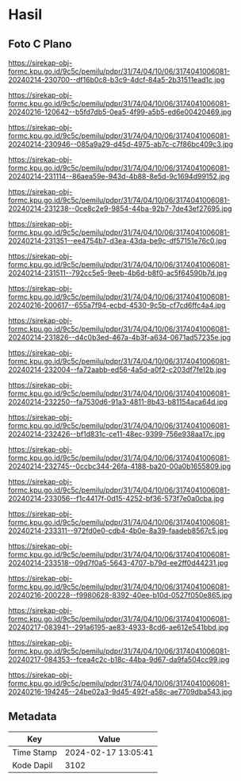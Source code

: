 # Hasil

## Foto C Plano

https://sirekap-obj-formc.kpu.go.id/9c5c/pemilu/pdpr/31/74/04/10/06/3174041006081-20240214-230700--df16b0c8-b3c9-4dcf-84a5-2b31511ead1c.jpg

https://sirekap-obj-formc.kpu.go.id/9c5c/pemilu/pdpr/31/74/04/10/06/3174041006081-20240216-120642--b5fd7db5-0ea5-4f99-a5b5-ed6e00420469.jpg

https://sirekap-obj-formc.kpu.go.id/9c5c/pemilu/pdpr/31/74/04/10/06/3174041006081-20240214-230946--085a9a29-d45d-4975-ab7c-c7f86bc409c3.jpg

https://sirekap-obj-formc.kpu.go.id/9c5c/pemilu/pdpr/31/74/04/10/06/3174041006081-20240214-231114--86aea59e-943d-4b88-8e5d-9c1694d99152.jpg

https://sirekap-obj-formc.kpu.go.id/9c5c/pemilu/pdpr/31/74/04/10/06/3174041006081-20240214-231238--0ce8c2e9-9854-44ba-92b7-7de43ef27695.jpg

https://sirekap-obj-formc.kpu.go.id/9c5c/pemilu/pdpr/31/74/04/10/06/3174041006081-20240214-231351--ee4754b7-d3ea-43da-be9c-df57151e76c0.jpg

https://sirekap-obj-formc.kpu.go.id/9c5c/pemilu/pdpr/31/74/04/10/06/3174041006081-20240214-231511--792cc5e5-9eeb-4b6d-b8f0-ac5f64590b7d.jpg

https://sirekap-obj-formc.kpu.go.id/9c5c/pemilu/pdpr/31/74/04/10/06/3174041006081-20240216-200617--655a7f94-ecbd-4530-9c5b-cf7cd6ffc4a4.jpg

https://sirekap-obj-formc.kpu.go.id/9c5c/pemilu/pdpr/31/74/04/10/06/3174041006081-20240214-231826--d4c0b3ed-467a-4b3f-a634-0671ad57235e.jpg

https://sirekap-obj-formc.kpu.go.id/9c5c/pemilu/pdpr/31/74/04/10/06/3174041006081-20240214-232004--fa72aabb-ed56-4a5d-a0f2-c203df7fe12b.jpg

https://sirekap-obj-formc.kpu.go.id/9c5c/pemilu/pdpr/31/74/04/10/06/3174041006081-20240214-232250--fa7530d6-91a3-4811-8b43-b81154aca64d.jpg

https://sirekap-obj-formc.kpu.go.id/9c5c/pemilu/pdpr/31/74/04/10/06/3174041006081-20240214-232426--bf1d831c-ce11-48ec-9399-756e938aa17c.jpg

https://sirekap-obj-formc.kpu.go.id/9c5c/pemilu/pdpr/31/74/04/10/06/3174041006081-20240214-232745--0ccbc344-26fa-4188-ba20-00a0b1655809.jpg

https://sirekap-obj-formc.kpu.go.id/9c5c/pemilu/pdpr/31/74/04/10/06/3174041006081-20240214-233056--f1c4417f-0d15-4252-bf36-573f7e0a0cba.jpg

https://sirekap-obj-formc.kpu.go.id/9c5c/pemilu/pdpr/31/74/04/10/06/3174041006081-20240214-233311--972fd0e0-cdb4-4b0e-8a39-faadeb8567c5.jpg

https://sirekap-obj-formc.kpu.go.id/9c5c/pemilu/pdpr/31/74/04/10/06/3174041006081-20240214-233518--09d7f0a5-5643-4707-b79d-ee2ff0d44231.jpg

https://sirekap-obj-formc.kpu.go.id/9c5c/pemilu/pdpr/31/74/04/10/06/3174041006081-20240216-200228--f9980628-8392-40ee-b10d-0527f050e865.jpg

https://sirekap-obj-formc.kpu.go.id/9c5c/pemilu/pdpr/31/74/04/10/06/3174041006081-20240217-083941--291a6195-ae83-4933-8cd6-ae612e541bbd.jpg

https://sirekap-obj-formc.kpu.go.id/9c5c/pemilu/pdpr/31/74/04/10/06/3174041006081-20240217-084353--fcea4c2c-b18c-44ba-9d67-da9fa504cc99.jpg

https://sirekap-obj-formc.kpu.go.id/9c5c/pemilu/pdpr/31/74/04/10/06/3174041006081-20240216-194245--24be02a3-9d45-492f-a58c-ae7709dba543.jpg


## Metadata

| Key        | Value               |
| ---------- | ------------------- |
| Time Stamp | 2024-02-17 13:05:41 |
| Kode Dapil | 3102                |



